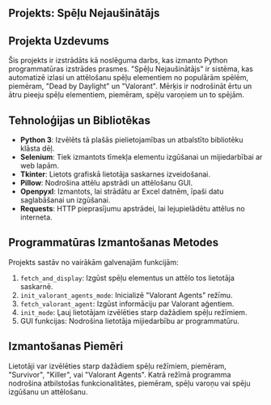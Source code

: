 ## Projekts: Spēļu Nejaušinātājs

## Projekta Uzdevums
Šis projekts ir izstrādāts kā noslēguma darbs, kas izmanto Python programmatūras izstrādes prasmes. "Spēļu Nejaušinātājs" ir sistēma, kas automatizē izlasi un attēlošanu spēļu elementiem no populārām spēlēm, piemēram, "Dead by Daylight" un "Valorant". Mērķis ir nodrošināt ērtu un ātru pieeju spēļu elementiem, piemēram, spēļu varoņiem un to spējām.

## Tehnoloģijas un Bibliotēkas
- **Python 3**: Izvēlēts tā plašās pielietojamības un atbalstīto bibliotēku klāsta dēļ.
- **Selenium**: Tiek izmantots tīmekļa elementu izgūšanai un mijiedarbībai ar web lapām.
- **Tkinter**: Lietots grafiskā lietotāja saskarnes izveidošanai.
- **Pillow**: Nodrošina attēlu apstrādi un attēlošanu GUI.
- **Openpyxl**: Izmantots, lai strādātu ar Excel datnēm, īpaši datu saglabāšanai un izgūšanai.
- **Requests**: HTTP pieprasījumu apstrādei, lai lejupielādētu attēlus no interneta.

## Programmatūras Izmantošanas Metodes
Projekts sastāv no vairākām galvenajām funkcijām:
1. `fetch_and_display`: Izgūst spēļu elementus un attēlo tos lietotāja saskarnē.
2. `init_valorant_agents_mode`: Inicializē "Valorant Agents" režīmu.
3. `fetch_valorant_agent`: Izgūst informāciju par Valorant aģentiem.
4. `init_mode`: Ļauj lietotājam izvēlēties starp dažādiem spēļu režīmiem.
5. GUI funkcijas: Nodrošina lietotāja mijiedarbību ar programmatūru.

## Izmantošanas Piemēri
Lietotāji var izvēlēties starp dažādiem spēļu režīmiem, piemēram, "Survivor", "Killer", vai "Valorant Agents". Katrā režīmā programma nodrošina atbilstošas funkcionalitātes, piemēram, spēļu varoņu vai spēju izgūšanu un attēlošanu.